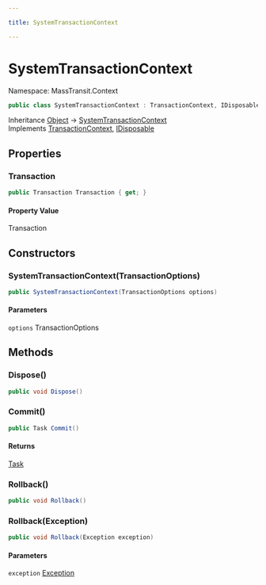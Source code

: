 ```yaml
---

title: SystemTransactionContext

---
```


# SystemTransactionContext

Namespace: MassTransit.Context

```csharp
public class SystemTransactionContext : TransactionContext, IDisposable
```

Inheritance [Object](https://learn.microsoft.com/en-us/dotnet/api/system.object) → [SystemTransactionContext](../masstransit-context/systemtransactioncontext)<br/>
Implements [TransactionContext](../masstransit/transactioncontext), [IDisposable](https://learn.microsoft.com/en-us/dotnet/api/system.idisposable)

## Properties

### **Transaction**

```csharp
public Transaction Transaction { get; }
```

#### Property Value

Transaction<br/>

## Constructors

### **SystemTransactionContext(TransactionOptions)**

```csharp
public SystemTransactionContext(TransactionOptions options)
```

#### Parameters

`options` TransactionOptions<br/>

## Methods

### **Dispose()**

```csharp
public void Dispose()
```

### **Commit()**

```csharp
public Task Commit()
```

#### Returns

[Task](https://learn.microsoft.com/en-us/dotnet/api/system.threading.tasks.task)<br/>

### **Rollback()**

```csharp
public void Rollback()
```

### **Rollback(Exception)**

```csharp
public void Rollback(Exception exception)
```

#### Parameters

`exception` [Exception](https://learn.microsoft.com/en-us/dotnet/api/system.exception)<br/>
